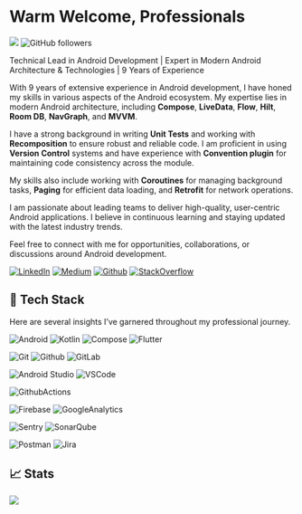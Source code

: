# Warm Welcome, Professionals
![](https://komarev.com/ghpvc/?username=simonchius)
![GitHub followers](https://img.shields.io/github/followers/simonchius?label=Follow&style=social)

Technical Lead in Android Development | Expert in Modern Android Architecture & Technologies | 9 Years of Experience

With 9 years of extensive experience in Android development, I have honed my skills in various aspects of the Android ecosystem. My expertise lies in modern Android architecture, including **Compose**, **LiveData**, **Flow**, **Hilt**, **Room DB**, **NavGraph**, and **MVVM**. 

I have a strong background in writing **Unit Tests** and working with **Recomposition** to ensure robust and reliable code. I am proficient in using **Version Control** systems and have experience with **Convention plugin** for maintaining code consistency across the module.

My skills also include working with **Coroutines** for managing background tasks, **Paging** for efficient data loading, and **Retrofit** for network operations. 

I am passionate about leading teams to deliver high-quality, user-centric Android applications. I believe in continuous learning and staying updated with the latest industry trends. 

Feel free to connect with me for opportunities, collaborations, or discussions around Android development.

[![LinkedIn](https://img.shields.io/badge/LinkedIn-0077B5?style=for-the-badge&logo=linkedin&logoColor=white)](https://www.linkedin.com/in/john-simon-raj-tarcius-18b91790/) 
[![Medium](https://img.shields.io/badge/Medium-000000.svg?&style=for-the-badge&logo=medium&logoColor=white)](https://medium.com/@simonmisles) 
[![Github](https://img.shields.io/badge/Github-181717.svg?&style=for-the-badge&logo=medium&logoColor=white)](https://github.com/simonchius) 
[![StackOverflow](https://img.shields.io/badge/StackOverflow-F58025.svg?&style=for-the-badge&logo=StackOverflow&logoColor=white)](https://stackoverflow.com/users/3801137/simon-chius)

## 🚀 Tech Stack

Here are several insights I’ve garnered throughout my professional journey.

![Android](https://img.shields.io/badge/Android-34A853.svg?style=for-the-badge&logo=Android&logoColor=white) ![Kotlin](https://img.shields.io/badge/Kotlin-7F52FF.svg?style=for-the-badge&logo=Kotlin&logoColor=white) ![Compose](https://img.shields.io/badge/Jetpack%20Compose-4285F4.svg?style=for-the-badge&logo=Jetpack-Compose&logoColor=white)  ![Flutter](https://img.shields.io/badge/Flutter-02569B?style=for-the-badge&logo=Flutter&logoColor=white) 

 ![Git](https://img.shields.io/badge/git%20-%23F05033.svg?&style=for-the-badge&logo=git&logoColor=white) ![Github](https://img.shields.io/badge/github%20-%23121011.svg?&style=for-the-badge&logo=github&logoColor=white)  ![GitLab](https://img.shields.io/badge/GitLab-FC6D26?&style=for-the-badge&logo=github&logoColor=white) 
 
 ![Android Studio](https://img.shields.io/badge/Android%20Studio-3DDC84.svg?style=for-the-badge&logo=Android-Studio&logoColor=white)  ![VSCode](https://img.shields.io/badge/vs%20code-007ACC?style=for-the-badge&logo=visual%20studio%20code&logoColor=white)
 
 ![GithubActions](https://img.shields.io/badge/-GithubActions-2088FF?&style=for-the-badge&logo=GithubActions&logoColor=white)
 
 ![Firebase](https://img.shields.io/badge/-Firebase-FFCA28?&style=for-the-badge&logo=Firebase&logoColor=white)  ![GoogleAnalytics](https://img.shields.io/badge/-GoogleAnalytics-E37400?&style=for-the-badge&logo=GoogleAnalytics&logoColor=white)

 ![Sentry](https://img.shields.io/badge/-Sentry-362D59?&style=for-the-badge&logo=Sentry&logoColor=white) ![SonarQube](https://img.shields.io/badge/-SonarQube-4E9BCD?&style=for-the-badge&logo=sonarqube&logoColor=white)

 ![Postman](https://img.shields.io/badge/postman-FF6C37?style=for-the-badge&logo=postman&logoColor=white) ![Jira](https://img.shields.io/badge/-Jira-000?&style=for-the-badge&logo=Jira-Software&logoColor=0052CC) 
 
 
 ## 📈 Stats 

<p><img align="center" src="https://github-readme-streak-stats.herokuapp.com/?user=karthikAdaptavant&theme=buefy&hide_border=true" /></p>


